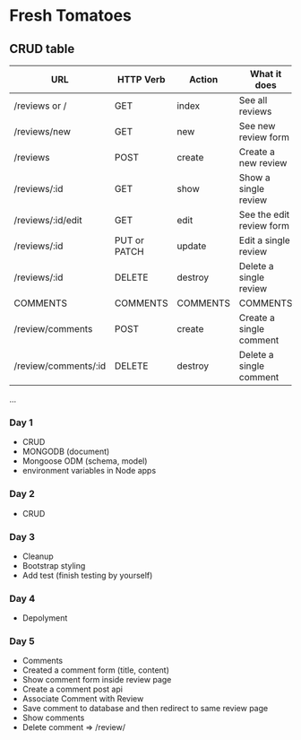 # Fresh Tomatoes

## CRUD table

| URL                  | HTTP Verb    | Action   | What it does             | Status   |
| -------------------- | ------------ | -------- | ------------------------ | -------- |
| /reviews or /        | GET          | index    | See all reviews          | done     |
| /reviews/new         | GET          | new      | See new review form      | done     |
| /reviews             | POST         | create   | Create a new review      | done     |
| /reviews/:id         | GET          | show     | Show a single review     | done     |
| /reviews/:id/edit    | GET          | edit     | See the edit review form | done     |
| /reviews/:id         | PUT or PATCH | update   | Edit a single review     | done     |
| /reviews/:id         | DELETE       | destroy  | Delete a single review   | done     |
| COMMENTS             | COMMENTS     | COMMENTS | COMMENTS                 | COMMENTS |
| /review/comments     | POST         | create   | Create a single comment  | done     |
| /review/comments/:id | DELETE       | destroy  | Delete a single comment  | hw       |

...

### Day 1

- CRUD
- MONGODB (document)
- Mongoose ODM (schema, model)
- environment variables in Node apps

### Day 2

- CRUD

### Day 3

- Cleanup
- Bootstrap styling
- Add test (finish testing by yourself)

### Day 4

- Depolyment

### Day 5

- Comments
- Created a comment form (title, content)
- Show comment form inside review page
- Create a comment post api
- Associate Comment with Review
- Save comment to database and then redirect to same review page
- Show comments
- Delete comment => /review/
